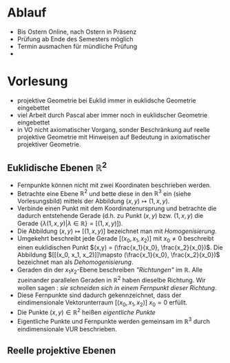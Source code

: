 # Ablauf

- Bis Ostern Online, nach Ostern in Präsenz
- Prüfung ab Ende des Semesters möglich
- Termin ausmachen für mündliche Prüfung
-

# Vorlesung

- projektive Geometrie bei Euklid immer in euklidsche Geometrie eingebettet
- viel Arbeit durch Pascal aber immer noch in euklidscher Geometrie eingebettet
- in VO nicht axiomatischer Vorgang, sonder Beschränkung auf reelle projektive Geometrie mit Hinweisen auf Bedeutung in axiomatischer projektiver Geometrie.

## Euklidische Ebenen $\mathbb R^2$

- Fernpunkte können nicht mit zwei Koordinaten beschrieben werden.
- Betrachte eine Ebene $\mathbb R^2$ und bette diese in den $\mathbb R^3$ ein (siehe Vorlesungsbild) mittels der Abbildung $(x,y)\mapsto (1, x, y)$.
- Verbinde einen Punkt mit dem Koordinatenursprung und betrachte die dadurch entstehende Gerade (d.h. zu Punkt $(x,y)$ bzw. $(1, x, y)$ die Gerade $\{\lambda(1, x, y)| \lambda \in \mathbb R \} = [(1, x, y)]$).
- Die Abbildung $(x,y)\mapsto [(1, x, y)]$ bezeichnet man mit _Homogenisierung_.
- Umgekehrt beschreibt jede Gerade $[(x_0, x_1, x_2)]$ mit $x_0 \neq 0$ beschreibt einen euklidischen Punkt $(x,y) = (\frac{x_1}{x_0}, \frac{x_2}{x_0})$. Die Abbildung $[[(x_0, x_1, x_2)]]\mapsto (\frac{x_1}{x_0}, \frac{x_2}{x_0})$ bezeichnet man als _Dehomogenisierung_.
- Geraden din der $x_1x_2$-Ebene beschreiben _"Richtungen"_ im $\mathbb R$. Alle zueinander parallelen Geraden in $\mathbb R^2$ haben dieselbe Richtung. Wir wollen sagen : _sie schneiden sich in einem Fernpunkt dieser Richtung_.
- Diese Fernpunkte sind dadurch gekennzeichnet, dass der eindimensionale Vektorunterraum $[(x_0, x_1, x_2)]$ $x_0 = 0$ erfüllt.
- Die Punkte $(x,y)\in \mathbb R^2$ heißen _eigentliche Punkte_
- Eigentliche Punkte und Fernpunkte werden gemeinsam im $\mathbb R^3$ durch eindimensionale VUR beschrieben. 


## Reelle projektive Ebenen

